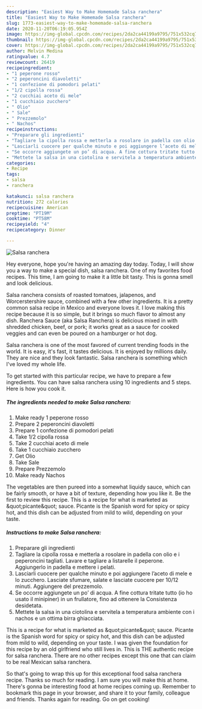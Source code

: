 ```yaml
---
description: "Easiest Way to Make Homemade Salsa ranchera"
title: "Easiest Way to Make Homemade Salsa ranchera"
slug: 1773-easiest-way-to-make-homemade-salsa-ranchera
date: 2020-11-20T06:19:05.954Z
image: https://img-global.cpcdn.com/recipes/2da2ca44199a9795/751x532cq70/salsa-ranchera-recipe-main-photo.jpg
thumbnail: https://img-global.cpcdn.com/recipes/2da2ca44199a9795/751x532cq70/salsa-ranchera-recipe-main-photo.jpg
cover: https://img-global.cpcdn.com/recipes/2da2ca44199a9795/751x532cq70/salsa-ranchera-recipe-main-photo.jpg
author: Melvin Medina
ratingvalue: 4.7
reviewcount: 26419
recipeingredient:
- "1 peperone rosso"
- "2 peperoncini diavoletti"
- "1 confezione di pomodori pelati"
- "1/2 cipolla rossa"
- "2 cucchiai aceto di mele"
- "1 cucchiaio zucchero"
- " Olio"
- " Sale"
- " Prezzemolo"
- " Nachos"
recipeinstructions:
- "Preparare gli ingredienti"
- "Tagliare la cipolla rossa e metterla a rosolare in padella con olio e i peperoncini tagliati. Lavare e tagliare a listarelle il peperone. Aggiungerlo in padella e mettere i pelati."
- "Lasciarli cuocere per qualche minuto e poi aggiungere l’aceto di mele e lo zucchero. Lasciate sfumare, salate e lasciate cuocere per 10/12 minuti. Aggiungere del prezzemolo."
- "Se occorre aggiungete un po’ di acqua. A fine cottura tritate tutto (io ho usato il minipiner) in un frullatore, fino ad ottenere la Consistenza desidetata."
- "Mettete la salsa in una ciotolina e servitela a temperatura ambiente con i nachos e un ottima birra ghiacciata."
categories:
- Recipe
tags:
- salsa
- ranchera

katakunci: salsa ranchera 
nutrition: 272 calories
recipecuisine: American
preptime: "PT19M"
cooktime: "PT58M"
recipeyield: "4"
recipecategory: Dinner

---
```



![Salsa ranchera](https://img-global.cpcdn.com/recipes/2da2ca44199a9795/751x532cq70/salsa-ranchera-recipe-main-photo.jpg)

Hey everyone, hope you're having an amazing day today. Today, I will show you a way to make a special dish, salsa ranchera. One of my favorites food recipes. This time, I am going to make it a little bit tasty. This is gonna smell and look delicious.

Salsa ranchera consists of roasted tomatoes, jalapenos, and Worcerstershire sauce, combined with a few other ingredients. It is a pretty common salsa recipe in Mexico and everyone loves it. I love making this recipe because it is so simple, but it brings so much flavor to almost any dish. Ranchera Sauce (aka Salsa Ranchera) is delicious mixed in with shredded chicken, beef, or pork; it works great as a sauce for cooked veggies and can even be poured on a hamburger or hot dog.

Salsa ranchera is one of the most favored of current trending foods in the world. It is easy, it's fast, it tastes delicious. It is enjoyed by millions daily. They are nice and they look fantastic. Salsa ranchera is something which I've loved my whole life.


To get started with this particular recipe, we have to prepare a few ingredients. You can have salsa ranchera using 10 ingredients and 5 steps. Here is how you cook it.

<!--inarticleads1-->

##### The ingredients needed to make Salsa ranchera:

1. Make ready 1 peperone rosso
1. Prepare 2 peperoncini diavoletti
1. Prepare 1 confezione di pomodori pelati
1. Take 1/2 cipolla rossa
1. Take 2 cucchiai aceto di mele
1. Take 1 cucchiaio zucchero
1. Get  Olio
1. Take  Sale
1. Prepare  Prezzemolo
1. Make ready  Nachos


The vegetables are then pureed into a somewhat liquidy sauce, which can be fairly smooth, or have a bit of texture, depending how you like it. Be the first to review this recipe. This is a recipe for what is marketed as &amp;quot;picante&amp;quot; sauce. Picante is the Spanish word for spicy or spicy hot, and this dish can be adjusted from mild to wild, depending on your taste. 

<!--inarticleads2-->

##### Instructions to make Salsa ranchera:

1. Preparare gli ingredienti
1. Tagliare la cipolla rossa e metterla a rosolare in padella con olio e i peperoncini tagliati. Lavare e tagliare a listarelle il peperone. Aggiungerlo in padella e mettere i pelati.
1. Lasciarli cuocere per qualche minuto e poi aggiungere l’aceto di mele e lo zucchero. Lasciate sfumare, salate e lasciate cuocere per 10/12 minuti. Aggiungere del prezzemolo.
1. Se occorre aggiungete un po’ di acqua. A fine cottura tritate tutto (io ho usato il minipiner) in un frullatore, fino ad ottenere la Consistenza desidetata.
1. Mettete la salsa in una ciotolina e servitela a temperatura ambiente con i nachos e un ottima birra ghiacciata.


This is a recipe for what is marketed as &amp;quot;picante&amp;quot; sauce. Picante is the Spanish word for spicy or spicy hot, and this dish can be adjusted from mild to wild, depending on your taste. I was given the foundation for this recipe by an old girlfriend who still lives in. This is THE authentic recipe for salsa ranchera. There are no other recipes except this one that can claim to be real Mexican salsa ranchera. 

So that's going to wrap this up for this exceptional food salsa ranchera recipe. Thanks so much for reading. I am sure you will make this at home. There's gonna be interesting food at home recipes coming up. Remember to bookmark this page in your browser, and share it to your family, colleague and friends. Thanks again for reading. Go on get cooking!

